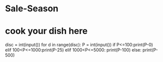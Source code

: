 # Sale-Season
# cook your dish here
disc = int(input())
for d in range(disc):
  P = int(input())
  if P<=100:print(P-0)
  elif 100<P<=1000:print(P-25)
  elif 1000<P<=5000: print(P-100)
  else: print(P-500)
